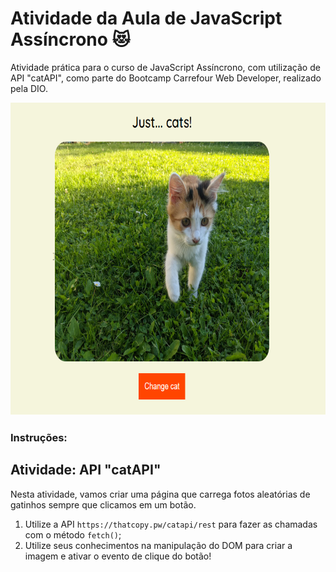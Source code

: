 # Atividade da Aula de JavaScript Assíncrono 😻
Atividade prática para o curso de JavaScript Assíncrono, com utilização de API "catAPI", como parte do Bootcamp Carrefour Web Developer, realizado pela DIO.

<img src="imgpg.png" width="700" height="500">

### **Instruções:**

## Atividade: API "catAPI"

Nesta atividade, vamos criar uma página que carrega fotos aleatórias de gatinhos sempre que clicamos em um botão.

1. Utilize a API `https://thatcopy.pw/catapi/rest` para fazer as chamadas com o método `fetch()`;
2. Utilize seus conhecimentos na manipulação do DOM para criar a imagem e ativar o evento de clique do botão!
